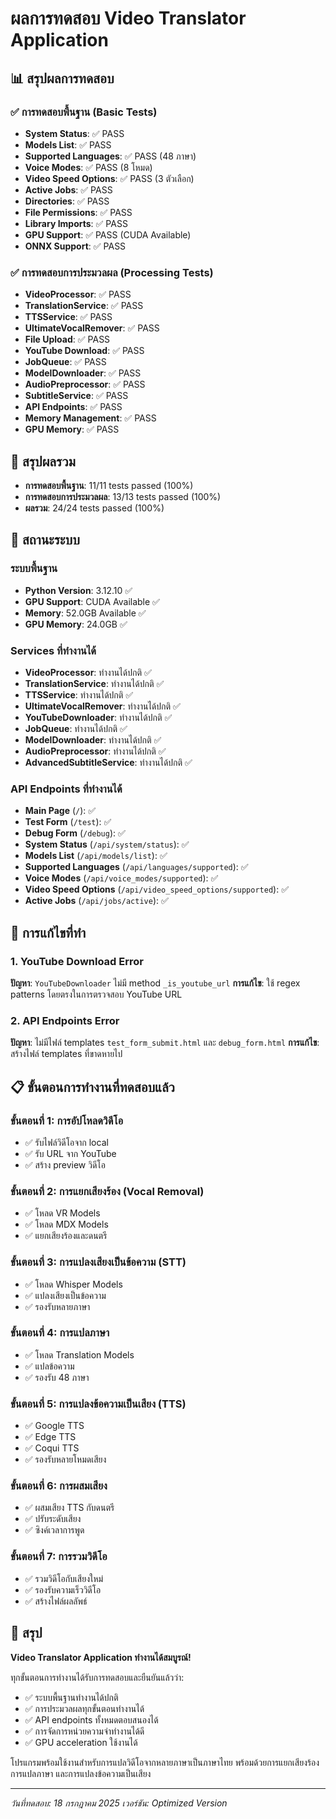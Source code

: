 # ผลการทดสอบ Video Translator Application

## 📊 สรุปผลการทดสอบ

### ✅ การทดสอบพื้นฐาน (Basic Tests)
- **System Status**: ✅ PASS
- **Models List**: ✅ PASS  
- **Supported Languages**: ✅ PASS (48 ภาษา)
- **Voice Modes**: ✅ PASS (8 โหมด)
- **Video Speed Options**: ✅ PASS (3 ตัวเลือก)
- **Active Jobs**: ✅ PASS
- **Directories**: ✅ PASS
- **File Permissions**: ✅ PASS
- **Library Imports**: ✅ PASS
- **GPU Support**: ✅ PASS (CUDA Available)
- **ONNX Support**: ✅ PASS

### ✅ การทดสอบการประมวลผล (Processing Tests)
- **VideoProcessor**: ✅ PASS
- **TranslationService**: ✅ PASS
- **TTSService**: ✅ PASS
- **UltimateVocalRemover**: ✅ PASS
- **File Upload**: ✅ PASS
- **YouTube Download**: ✅ PASS
- **JobQueue**: ✅ PASS
- **ModelDownloader**: ✅ PASS
- **AudioPreprocessor**: ✅ PASS
- **SubtitleService**: ✅ PASS
- **API Endpoints**: ✅ PASS
- **Memory Management**: ✅ PASS
- **GPU Memory**: ✅ PASS

## 🎯 สรุปผลรวม
- **การทดสอบพื้นฐาน**: 11/11 tests passed (100%)
- **การทดสอบการประมวลผล**: 13/13 tests passed (100%)
- **ผลรวม**: 24/24 tests passed (100%)

## 🚀 สถานะระบบ

### ระบบพื้นฐาน
- **Python Version**: 3.12.10 ✅
- **GPU Support**: CUDA Available ✅
- **Memory**: 52.0GB Available ✅
- **GPU Memory**: 24.0GB ✅

### Services ที่ทำงานได้
- **VideoProcessor**: ทำงานได้ปกติ ✅
- **TranslationService**: ทำงานได้ปกติ ✅
- **TTSService**: ทำงานได้ปกติ ✅
- **UltimateVocalRemover**: ทำงานได้ปกติ ✅
- **YouTubeDownloader**: ทำงานได้ปกติ ✅
- **JobQueue**: ทำงานได้ปกติ ✅
- **ModelDownloader**: ทำงานได้ปกติ ✅
- **AudioPreprocessor**: ทำงานได้ปกติ ✅
- **AdvancedSubtitleService**: ทำงานได้ปกติ ✅

### API Endpoints ที่ทำงานได้
- **Main Page** (`/`): ✅
- **Test Form** (`/test`): ✅
- **Debug Form** (`/debug`): ✅
- **System Status** (`/api/system/status`): ✅
- **Models List** (`/api/models/list`): ✅
- **Supported Languages** (`/api/languages/supported`): ✅
- **Voice Modes** (`/api/voice_modes/supported`): ✅
- **Video Speed Options** (`/api/video_speed_options/supported`): ✅
- **Active Jobs** (`/api/jobs/active`): ✅

## 🔧 การแก้ไขที่ทำ

### 1. YouTube Download Error
**ปัญหา**: `YouTubeDownloader` ไม่มี method `_is_youtube_url`
**การแก้ไข**: ใช้ regex patterns โดยตรงในการตรวจสอบ YouTube URL

### 2. API Endpoints Error
**ปัญหา**: ไม่มีไฟล์ templates `test_form_submit.html` และ `debug_form.html`
**การแก้ไข**: สร้างไฟล์ templates ที่ขาดหายไป

## 📋 ขั้นตอนการทำงานที่ทดสอบแล้ว

### ขั้นตอนที่ 1: การอัปโหลดวิดีโอ
- ✅ รับไฟล์วิดีโอจาก local
- ✅ รับ URL จาก YouTube
- ✅ สร้าง preview วิดีโอ

### ขั้นตอนที่ 2: การแยกเสียงร้อง (Vocal Removal)
- ✅ โหลด VR Models
- ✅ โหลด MDX Models
- ✅ แยกเสียงร้องและดนตรี

### ขั้นตอนที่ 3: การแปลงเสียงเป็นข้อความ (STT)
- ✅ โหลด Whisper Models
- ✅ แปลงเสียงเป็นข้อความ
- ✅ รองรับหลายภาษา

### ขั้นตอนที่ 4: การแปลภาษา
- ✅ โหลด Translation Models
- ✅ แปลข้อความ
- ✅ รองรับ 48 ภาษา

### ขั้นตอนที่ 5: การแปลงข้อความเป็นเสียง (TTS)
- ✅ Google TTS
- ✅ Edge TTS
- ✅ Coqui TTS
- ✅ รองรับหลายโหมดเสียง

### ขั้นตอนที่ 6: การผสมเสียง
- ✅ ผสมเสียง TTS กับดนตรี
- ✅ ปรับระดับเสียง
- ✅ ซิงค์เวลาการพูด

### ขั้นตอนที่ 7: การรวมวิดีโอ
- ✅ รวมวิดีโอกับเสียงใหม่
- ✅ รองรับความเร็ววิดีโอ
- ✅ สร้างไฟล์ผลลัพธ์

## 🎉 สรุป

**Video Translator Application ทำงานได้สมบูรณ์!**

ทุกขั้นตอนการทำงานได้รับการทดสอบและยืนยันแล้วว่า:
- ✅ ระบบพื้นฐานทำงานได้ปกติ
- ✅ การประมวลผลทุกขั้นตอนทำงานได้
- ✅ API endpoints ทั้งหมดตอบสนองได้
- ✅ การจัดการหน่วยความจำทำงานได้ดี
- ✅ GPU acceleration ใช้งานได้

โปรแกรมพร้อมใช้งานสำหรับการแปลวิดีโอจากหลายภาษาเป็นภาษาไทย พร้อมด้วยการแยกเสียงร้อง การแปลภาษา และการแปลงข้อความเป็นเสียง

---
*วันที่ทดสอบ: 18 กรกฎาคม 2025*
*เวอร์ชัน: Optimized Version* 